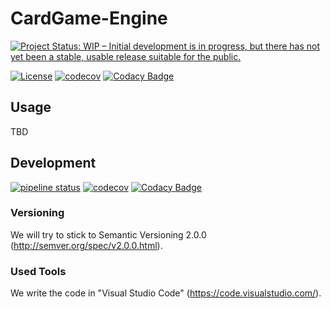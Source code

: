 # CardGame-Engine
[![Project Status: WIP – Initial development is in progress, but there has not yet been a stable, usable release suitable for the public.](http://www.repostatus.org/badges/latest/active.svg)](http://www.repostatus.org/#active)
<!--[![GitHub Release](https://img.shields.io/github/release/GreyscaleUnicorns/CardGame-Engine.svg)]()
[![Github Pre-Release](https://img.shields.io/github/release/NicoVIII/Andromeda-for-GOG/all.svg?label=prerelease)]-->
[![License](https://img.shields.io/badge/license-MIT-blue.svg)](https://gitlab.com/analoggameengine/MauMauPrototype/blob/master/LICENSE.txt)
[![codecov](https://codecov.io/gl/analoggameengine/AnalogGameEngine/branch/master/graph/badge.svg)](https://codecov.io/gl/analoggameengine/AnalogGameEngine)
[![Codacy Badge](https://api.codacy.com/project/badge/Grade/75cfef82df8647239f1056b630c56dc0)](https://www.codacy.com/app/NicoVIII/AnalogGameEngine?utm_source=gitlab.com&amp;utm_medium=referral&amp;utm_content=analoggameengine/AnalogGameEngine&amp;utm_campaign=Badge_Grade)

## Usage
TBD

## Development
[![pipeline status](https://gitlab.com/analoggameengine/AnalogGameEngine/badges/develop/pipeline.svg)](https://gitlab.com/analoggameengine/AnalogGameEngine/commits/develop)
[![codecov](https://codecov.io/gl/analoggameengine/AnalogGameEngine/branch/develop/graph/badge.svg)](https://codecov.io/gl/analoggameengine/AnalogGameEngine/branch/develop)
[![Codacy Badge](https://api.codacy.com/project/badge/Grade/75cfef82df8647239f1056b630c56dc0)](https://www.codacy.com/app/NicoVIII/AnalogGameEngine?utm_source=gitlab.com&amp;utm_medium=referral&amp;utm_content=analoggameengine/AnalogGameEngine&amp;utm_campaign=Badge_Grade)

### Versioning
We will try to stick to Semantic Versioning 2.0.0 (http://semver.org/spec/v2.0.0.html).

### Used Tools
We write the code in "Visual Studio Code" (https://code.visualstudio.com/).

